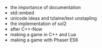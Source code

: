 - the importance of documentation
- std::embed
- unicode ideas and tzlaine/text unstapling
- the implementation of sol2
- after C++-Now
- making a game in C++ and Lua
- making a game with Phaser ES6